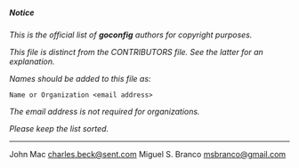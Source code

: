 ##### Notice

*This is the official list of ***goconfig*** authors for copyright
purposes.*

*This file is distinct from the CONTRIBUTORS file. See the latter for an
explanation.*

*Names should be added to this file as:*

	Name or Organization <email address>

*The email address is not required for organizations.*

*Please keep the list sorted.*

***

John Mac <charles.beck@sent.com>
Miguel S. Branco <msbranco@gmail.com>

